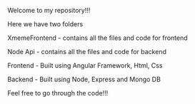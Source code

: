 Welcome to my repository!!!

Here we have two folders 

XmemeFrontend - contains all the files and code for frontend

Node Api - contains all the files and code for backend

Frontend - Built using Angular Framework, Html, Css 

Backend - Built using Node, Express and Mongo DB

Feel free to go through the code!!!